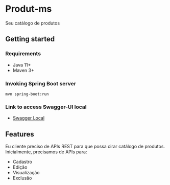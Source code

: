 # Produt-ms
Seu catálogo de produtos

## Getting started
### Requirements 
* Java 11+
* Maven 3+

### Invoking Spring Boot server
```shell
mvn spring-boot:run
```

### Link to access Swagger-UI local
- [Swagger Local](http://localhost:9999/swagger-ui.html#/product)


## Features
Eu cliente preciso de APIs REST para que possa cirar catálogo de produtos.
Inicialmente, precisamos de APIs para:
* Cadastro
* Edição
* Visualização
* Exclusão
